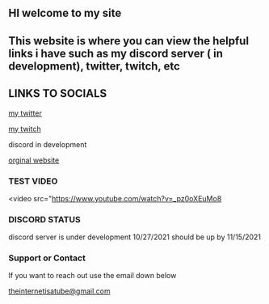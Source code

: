 ## HI welcome to my site 


## This website is where you can view the helpful links i have such as my discord server ( in development), twitter, twitch, etc 




## LINKS TO SOCIALS



[my twitter](https://twitter.com/neverlivedied)


[my twitch](https://www.twitch.tv/theminebrothers3)


discord in development


[orginal website](https://www.eurofan740.wixsite.com/website)


### TEST VIDEO
<video src="https://www.youtube.com/watch?v=_pz0oXEuMo8
</video>
            
### DISCORD STATUS
discord server is under development 10/27/2021
should be up by 11/15/2021


### Support or Contact
If you want to reach out use the email down below


theinternetisatube@gmail.com
